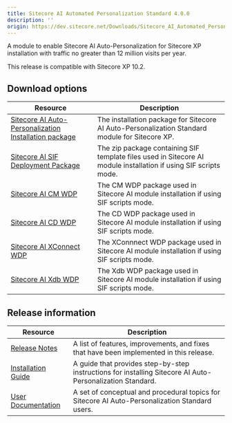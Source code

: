 ```yaml
---
title: Sitecore AI Automated Personalization Standard 4.0.0
description: ''
origin: https://dev.sitecore.net/Downloads/Sitecore_AI_Automated_Personalization_Standard/4x/Sitecore_AI_Automated_Personalization_Standard_400.aspx
---
```


A module to enable Sitecore AI Auto-Personalization for Sitecore XP installation with traffic no greater than 12 million visits per year.

  <Alert variant='warning' mb={4}>
    <AlertIcon />
    This release is compatible with Sitecore XP 10.2.
  </Alert>
  

## Download options

 | Resource | Description |
 | --- | --- |
 | [Sitecore AI Auto-Personalization Installation package](https://scdp.blob.core.windows.net/downloads/Sitecore%20AI%20Automated%20Personalization%20Standard/4x/Sitecore%20AI%20Automated%20Personalization%20Standard%20400/Secure/Sitecore.AI.Standard.4.0.0%20rev.%2000087.zip) | The installation package for Sitecore AI Auto-Personalization Standard module for Sitecore XP. |
 | [Sitecore AI SIF Deployment Package](https://scdp.blob.core.windows.net/downloads/Sitecore%20AI%20Automated%20Personalization%20Standard/4x/Sitecore%20AI%20Automated%20Personalization%20Standard%20400/Secure/SitecoreAI.SIF.Deployment.4.0.0%20rev.%2000087.zip) | The zip package containing SIF template files used in Sitecore AI module installation if using SIF scripts mode. |
 | [Sitecore AI CM WDP](https://scdp.blob.core.windows.net/downloads/Sitecore%20AI%20Automated%20Personalization%20Standard/4x/Sitecore%20AI%20Automated%20Personalization%20Standard%20400/Secure/Sitecore.AI.cm.4.0.0%20rev.%2000087.scwdp.zip) | The CM WDP package used in Sitecore AI module installation if using SIF scripts mode. |
 | [Sitecore AI CD WDP](https://scdp.blob.core.windows.net/downloads/Sitecore%20AI%20Automated%20Personalization%20Standard/4x/Sitecore%20AI%20Automated%20Personalization%20Standard%20400/Secure/Sitecore.AI.cd.4.0.0%20rev.%2000087.scwdp.zip) | The CD WDP package used in Sitecore AI module installation if using SIF scripts mode. |
 | [Sitecore AI XConnect WDP](https://scdp.blob.core.windows.net/downloads/Sitecore%20AI%20Automated%20Personalization%20Standard/4x/Sitecore%20AI%20Automated%20Personalization%20Standard%20400/Secure/Sitecore.AI.xconnect.4.0.0%20rev.%2000087.scwdp.zip) | The XConnnect WDP package used in Sitecore AI module installation if using SIF scripts mode. |
 | [Sitecore AI Xdb WDP](https://scdp.blob.core.windows.net/downloads/Sitecore%20AI%20Automated%20Personalization%20Standard/4x/Sitecore%20AI%20Automated%20Personalization%20Standard%20400/Secure/Sitecore.AI.xdb.4.0.0%20rev.%2000087.scwdp.zip) | The Xdb WDP package used in Sitecore AI module installation if using SIF scripts mode. |

## Release information

 | Resource | Description |
 | --- | --- |
 | [Release Notes](/downloads/Sitecore_AI_Automated_Personalization_Standard/4x/Sitecore_AI_Automated_Personalization_Standard_400/Release_Notes) | A list of features, improvements, and fixes that have been implemented in this release. |
 | [Installation Guide](https://scdp.blob.core.windows.net/downloads/Sitecore%20AI%20Automated%20Personalization%20Standard/4x/Sitecore%20AI%20Automated%20Personalization%20Standard%20400/Secure/Sitecore_AI_4_0_Installation_Guide_for_Personalization_Standard-en.pdf) | A guide that provides step-by-step instructions for installing Sitecore AI Auto-Personalization Standard. |
 | [User Documentation](https://doc.sitecore.com/xp/en/users/102/sitecore-experience-platform/sitecore-ai---automated-personalization.html) | A set of conceptual and procedural topics for Sitecore AI Auto-Personalization Standard users. |